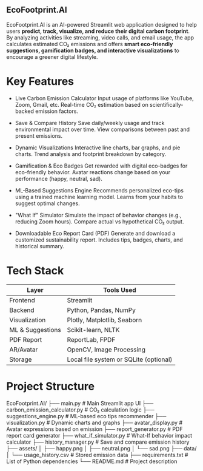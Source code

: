 ## EcoFootprint.AI ##

EcoFootprint.AI is an AI-powered Streamlit web application designed to help users **predict, track, visualize, and reduce their digital carbon footprint**. By analyzing activities like streaming, video calls, and email usage, the app calculates estimated CO₂ emissions and offers **smart eco-friendly suggestions, gamification badges, and interactive visualizations** to encourage a greener digital lifestyle.

# Key Features

- Live Carbon Emission Calculator
   Input usage of platforms like YouTube, Zoom, Gmail, etc.
   Real-time CO₂ estimation based on scientifically-backed emission factors.

- Save & Compare History
   Save daily/weekly usage and track environmental impact over time.
   View comparisons between past and present emissions.

- Dynamic Visualizations
   Interactive line charts, bar graphs, and pie charts.
   Trend analysis and footprint breakdown by category.

- Gamification & Eco Badges
   Get rewarded with digital eco-badges for eco-friendly behavior.
   Avatar reactions change based on your performance (happy, neutral, sad).

- ML-Based Suggestions Engine
   Recommends personalized eco-tips using a trained machine learning model.
   Learns from your habits to suggest optimal changes.

- "What If" Simulator
   Simulate the impact of behavior changes (e.g., reducing Zoom hours).
   Compare actual vs hypothetical CO₂ output.

- Downloadable Eco Report Card (PDF)
   Generate and download a customized sustainability report.
  Includes tips, badges, charts, and historical summary.


# Tech Stack

| Layer              | Tools Used                            |
|--------------------|----------------------------------------|
| Frontend           | Streamlit                             |
| Backend            | Python, Pandas, NumPy                 |
| Visualization      | Plotly, Matplotlib, Seaborn           |
| ML & Suggestions   | Scikit-learn, NLTK                    |
| PDF Report         | ReportLab, FPDF                       |
| AR/Avatar          | OpenCV, Image Processing              |
| Storage            | Local file system or SQLite (optional)|

# Project Structure
EcoFootprint.AI/
├── main.py # Main Streamlit app UI
├── carbon_emission_calculator.py # CO₂ calculation logic
├── suggestions_engine.py # ML-based eco tips recommender
├── visualization.py # Dynamic charts and graphs
├── avatar_display.py # Avatar expressions based on emission
├── report_generator.py # PDF report card generator
├── what_if_simulator.py # What-If behavior impact calculator
├── history_manager.py # Save and compare emission history
├── assets/
│ ├── happy.png
│ ├── neutral.png
│ └── sad.png
├── data/
│ └── usage_history.csv # Stored emission data
├── requirements.txt # List of Python dependencies
└── README.md # Project description
